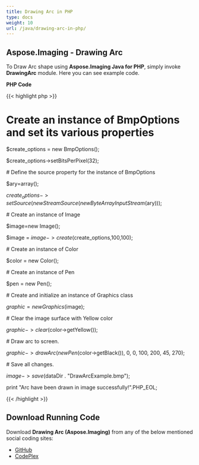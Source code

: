 ```yaml
---
title: Drawing Arc in PHP
type: docs
weight: 10
url: /java/drawing-arc-in-php/
---
```


## **Aspose.Imaging - Drawing Arc**
To Draw Arc shape using **Aspose.Imaging Java for PHP**, simply invoke **DrawingArc** module. Here you can see example code.

**PHP Code**

{{< highlight php >}}

 # Create an instance of BmpOptions and set its various properties

$create_options = new BmpOptions();

$create_options->setBitsPerPixel(32);

\# Define the source property for the instance of BmpOptions

$ary=array();

$create_options->setSource(new StreamSource(new ByteArrayInputStream($ary)));

\# Create an instance of Image

$image=new Image();

$image = $image->create($create_options,100,100);

\# Create an instance of Color

$color = new Color();

\# Create an instance of Pen

$pen = new Pen();

\# Create and initialize an instance of Graphics class

$graphic = new Graphics($image);

\# Clear the image surface with Yellow color

$graphic->clear($color->getYellow());

\# Draw arc to screen.

$graphic->drawArc(new Pen($color->getBlack()), 0, 0, 100, 200, 45, 270);

\# Save all changes.

$image->save($dataDir . "DrawArcExample.bmp");

print "Arc have been drawn in image successfully!".PHP_EOL;

{{< /highlight >}}
## **Download Running Code**
Download **Drawing Arc (Aspose.Imaging)** from any of the below mentioned social coding sites:

- [GitHub](https://github.com/asposeimaging/Aspose.Imaging-for-Java/blob/master/Plugins/Aspose_Imaging_Java_for_PHP/src/aspose/imaging/DrawingImages/DrawingArc.php)
- [CodePlex](https://asposeimagingjavaphp.codeplex.com/SourceControl/latest#src/aspose/imaging/DrawingImages/DrawingArc.php)
